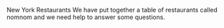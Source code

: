 New York Restaurants
We have put together a table of restaurants called nomnom and we need help to answer some questions. 
